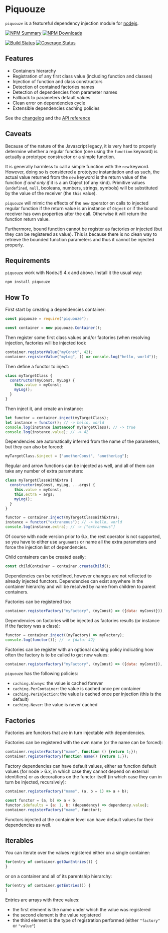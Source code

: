 # Piquouze

`piquouze` is a featureful dependency injection module for
[nodejs](https://nodejs.org).

[![NPM Summary](https://nodei.co/npm/piquouze.png)](https://www.npmjs.com/package/piquouze)
[![NPM Downloads](https://nodei.co/npm-dl/piquouze.png?months=1)](https://www.npmjs.com/package/piquouze)

[![Build Status](https://travis-ci.org/pinicarus/piquouze.svg?branch=master)](https://travis-ci.org/pinicarus/piquouze)
[![Coverage Status](https://coveralls.io/repos/github/pinicarus/piquouze/badge.svg?branch=master)](https://coveralls.io/github/pinicarus/piquouze?branch=master)

## Features

- Containers hierarchy
- Registration of any first class value (including function and classes)
- Injection of function and class constructors
- Detection of contained factories names
- Detection of dependencies from parameter names
- Fallback to parameters default values
- Clean error on dependencies cycle
- Extensible dependencies caching policies

See the [changelog](https://github.com/pinicarus/piquouze/blob/master/CHANGELOG.md) and the
[API reference](https://github.com/pinicarus/piquouze/blob/master/API.md)

## Caveats

Because of the nature of the Javascript legacy, it is very hard to properly
determine whether a regular function (one using the `function` keyword) is
actually a prototype constructor or a simple function.

It is generally harmless to call a simple function with the `new` keyword.
However, doing so is considered a prototype instantiation and as such, the
actual value returned from the `new` keyword is the return value of the
function *if and only if* it is a an Object (of any kind). Primitive values
(`undefined`, `null`, booleans, numbers, strings, symbols) will be substituted
by the value of the receiver (the `this` value).

`piquouze` will mimic the effects of the `new` operator on calls to injected
regular function if the return value is an instance of `Object` or if the bound
receiver has own properties after the call. Otherwise it will return the
function return value.

Furthermore, bound function cannot be register as factories or injected (but
they can be registered as value). This is because there is no clean way to
retrieve the bounded function parameters and thus it cannot be injected
properly.

## Requirements

`piquouze` work with NodeJS 4.x and above. Install it the usual way:

```
npm install piquouze
```

## How To

First start by creating a dependencies container:

```javascript
const piquouze = require("piquouze");

const container = new piquouze.Container();
```

Then register some first class values and/or factories (when resolving
injection, factories will be injected too):

```javascript
container.registerValue("myConst", 42);
container.registerValue("myLog", () => console.log("hello, world"));
```

Then define a functor to inject:

```javascript
class myTargetClass {
  constructor(myConst, myLog) {
    this.value = myConst;
    myLog();
  }
}
```

Then inject it, and create an instance:

```javascript
let functor = container.inject(myTargetClass);
let instance = functor(); // -> hello, world
console.log(instance instanceof myTargetClass); // -> true
console.log(instance.value); // -> 42
```

Dependencies are automatically inferred from the name of the parameters, but
they can also be forced:

```javascript
myTargetClass.$inject = ["anotherConst", "anotherLog"];
```

Regular and arrow functions can be injected as well, and all of them can take
any number of extra parameters:

```javascript
class myTargetClassWithExtra {
  constructor(myConst, myLog, ...args) {
    this.value = myConst;
    this.extra = args;
    myLog();
  }
}

functor = container.inject(myTargetClassWithExtra);
instance = functor("extraneous"); // -> hello, world
console.log(instance.extra); // -> ["extraneous"]     
```

Of course with node version prior to 6.x, the rest operator is not supported,
so you have to either use `arguments` or name all the extra parameters and
force the injection list of dependencies.

Child containers can be created easily:

```javascript
const childContainer = container.createChild();
```

Dependencies can be redefined, however changes are not reflected to already
injected functors. Dependencies can exist anywhere in the container hierarchy
and will be resolved by name from children to parent containers.

Factories can be registered too:

```javascript
container.registerFactory("myFactory", (myConst) => ({data: myConst}));
```

Dependencies on factories will be injected as factories results (or instance if
the factory was a class):

```javascript
functor = container.inject((myFactory) => myFactory);
console.log(functor()); // -> {data: 42}
```

Factories can be register with an optional caching policy indicating how often
the factory is to be called to get new values:

```javascript
container.registerFactory("myFactory", (myConst) => ({data: myConst}), new piquouze.caching.PerContainer());
```

`piquouze` has the following policies:

- `caching.Always`: the value is cached forever
- `caching.PerContainer`: the value is cached once per container
- `caching.PerInjection`: the value is cached once per injection (this is the default)
- `caching.Never`: the value is never cached

## Factories

Factories are functors that are in turn injectable with dependencies.

Factories can be registered with the own name (or the name can be forced):

```javascript
container.registerFactory("name", function () {return 1;});
container.registerFactory(function name() {return 1;});
```

Factory dependencies can have default values, either as function default values
(for node > 6.x, in which case they cannot depend on external identifiers) or
as decorations on the functor itself (in which case they can in turn be
injected, recursively):

```javascript
container.registerFactory("name", (a, b = 1) => a + b);

const functor = (a, b) => a + b;
functor.$defaults = {a: 1, b: (dependency) => dependency.value};
container.registerFactory("name", functor);
```

Functors injected at the container level can have default values for their
dependencies as well.

## Iterables

You can iterate over the values registered either on a single container:

```javascript
for(entry of container.getOwnEntries()) {
}
```

or on a container and all of its parentship hierarchy:

```javascript
for(entry of container.getEntries()) {
}
```

Entries are arrays with three values:
  - the first element is the name under which the value was registered
  - the second element is the value registered
  - the third element is the type of registration performed (either `"factory"`
    or `"value"`)
